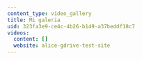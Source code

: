 ```yaml
---
content_type: video_gallery
title: Mi galeria
uid: 323fa3e9-ce4c-4b26-b149-a37beddf18c7
videos:
  content: []
  website: alice-gdrive-test-site
---
```

